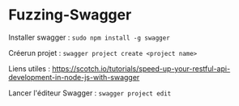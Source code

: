 # Fuzzing-Swagger
Installer swagger : 
```sudo npm install -g swagger```

Créerun projet : 
```swagger project create <project name>```

Liens utiles :
https://scotch.io/tutorials/speed-up-your-restful-api-development-in-node-js-with-swagger

Lancer l'éditeur Swagger : 
```swagger project edit```
